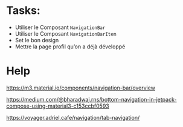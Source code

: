 # Tasks:

- Utiliser le Composant `NavigationBar`
- Utiliser le Composant `NavigationBarItem`
- Set le bon design
- Mettre la page profil qu’on a déjà développé

# Help

https://m3.material.io/components/navigation-bar/overview

https://medium.com/@bharadwaj.rns/bottom-navigation-in-jetpack-compose-using-material3-c153ccbf0593

https://voyager.adriel.cafe/navigation/tab-navigation/